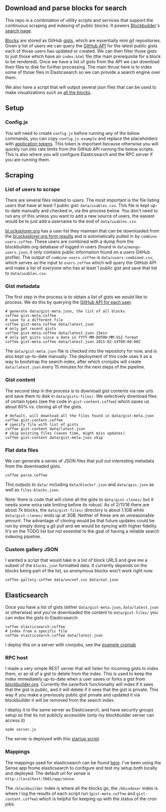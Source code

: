 ## Download and parse blocks for search
This repo is a combination of utility scripts and services that support the continuous scraping and indexing
of public blocks. It powers [Blockbuilder](http://blockbuilder.org)'s [search page](http://blockbuilder.org/search).

[Blocks](https://bl.ocks.org) are stored as GitHub [gists](https://gist.github.com), which are essentially mini git repositories.
Given a list of users we can query the [GitHub API](https://developer.github.com/v3/gists/) for the latest public gists each of those users has updated or created.
We can then filter those gists to just those which have an `index.html` file (the main prerequisite for a block to be rendered). Once we have a list of gists
from the API we can download their files to disk for further processing. The main thrust here is to index some of those files in Elasticsearch so we can provide
a search engine over them.

We also have a script that will output several json files that can be used to make visualizations such as [all the blocks](http://bl.ocks.org/enjalot/1d679f0322174b65d032).

##  Setup

### Config.js
You will need to create `config.js` before running any of the below commands, you can copy `config.js.example` and replace the placeholders with [application tokens](https://github.com/settings/applications/new). This token is important because otherwise you will quickly run into rate limits from the GitHub API running the below scripts.
This is also where you will configure Elasticsearch and the RPC server if you are running them.

## Scraping

### List of users to scrape

There are several files related to users. The most important is the file listing users that have at least 1 public gist: `data/usables.csv`.
This file is kept up-to-date manually and checked in, via the process below. You don't need to run any of this unless you want to add a new source of users, the easiest would be to just add a username to the end of `data/usables.csv`.

[bl.ocksplorer.org](http://bl.ocksplorer.org) has a user list they maintain that can be downloaded from the [bl.ocksplorer.org form results](https://docs.google.com/spreadsheet/pub?key=0Al5UYaVoRpW3dE12bzRTVEp2RlJDQXdUYUFmODNiTHc&single=true&gid=0&output=csv) and is automatically pulled in by `combine-users.coffee`.
These users are combined with a dump from the blockbuilder.org database of logged in users (found in `data/mongo-users.json`, it only contains public information found on a users GitHub profile).
The output of `combine-users.coffee` is `data/users-combined.csv`, which serves as the input to `users.coffee` which will query the GitHub API and make a list of everyone who has at least 1 public gist and save that list to `data/usables.csv`.

### Gist metadata

The first step in the process is to obtain a list of gists we would like to process. We do this by querying the [GitHub API for each user](https://developer.github.com/v3/gists/#list-a-users-gists).

```
# generate data/gist-meta.json, the list of all blocks
coffee gist-meta.coffee
# save to a different file
coffee gist-meta.coffee data/latest.json
# only get recent gists
coffee gist-meta.coffee data/latest.json 15min
# only get gists since a date in YYYY-MM-DDTHH:MM:SSZ format
coffee gist-meta.coffee data/latest.json 2015-02-14T00:00:00Z
```

The `data/gist-meta.json` file is checked into the repository for now, and is also kept up-to-date manually. The deployment of this code uses it as a way to bootstrap the search index, after which cronjobs will create `data/latest.json` every 15 minutes for the next steps of the pipeline.


### Gist content
The second step in the process is to download gist contents via raw urls and save them to disk in `data/gists-files/`. We selectively download files of certain types (see the code in `gist-content.coffee`) which saves us about 60% vs. cloning all of the gists.
```
# default, will download all the files found in data/gist-meta.json
coffee gist-content.coffee
# specify file with list of gists
coffee gist-content data/latest.json
# skip existing files (saves time, might miss updates)
coffee gist-content data/gist-meta.json skip
```

### Flat data files
We can generate a series of JSON files that pull out interesting metadata from the downloaded gists.
```
coffee parse.coffee
```
This outputs to `data/` including `data/blocks*.json` and `data/apis.json` as well as `files-blocks.json`.

Note: there is code that will clone all the gists to `data/gist-clones/` but it needs some extra rate limiting before its robust.
As of 2/11/16 there are about 7k blocks, the `data/gist-files/` directory is about 1.1GB while `data/gist-clones/` ends up at 3GB.
Neither of these are an unreasonable amount. The advantage of cloning would be that future updates could be run by simply doing a git pull
and we would be syncing with higher fidelity. It's on the TODO list but not essential to the goal of having a reliable search indexing pipeline.

### Custom gallery JSON

I wanted a script that would take in a list of block URLS and give me a subset of the `blocks.json` formatted data. It currently depends on the blocks being part of the list, so anonymous blocks won't work right now.

```
coffee gallery.coffee data/unconf.csv data/out.json
```

## Elasticsearch

Once you have a list of gists (either `data/gist-meta.json`, `data/latest.json` or otherwise) and you've downloaded the content to `data/gist-files/` you can index the gists to Elasticsearch:
```
coffee elasticsearch.coffee
# index from a specific file
coffee elasticsearch.coffee data/latest.json
```

I deploy this on a server with cronjobs, see the [example crontab](https://github.com/enjalot/blockbuilder-search-index/blob/master/deploy/crontab)

### RPC host

I made a very simple REST server that will listen for incoming gists to index them, or an id of a gist to delete from the index.
This is used to keep the index immediately up-to-date when a user saves or forks a gist from [blockbuilder.org](http://blockbuilder.org).
Currently the save/fork functionality will index if it sees that the gist is public, and it will delete if it sees that the gist is private. This way if you make a previously public gist private
and updated it via blockbuilder it will be removed from the search index.

I deploy it to the same server as Elasticsearch, and have security groups setup so that its not publicly accessible (only my blockbuilder server can access it)
```
node server.js
```
The server is deployed with this [startup script](https://github.com/enjalot/blockbuilder-search-index/blob/master/deploy/blockbuilder-search-index.conf)


### Mappings
The mappings used for elasticsearch can be found [here](https://gist.github.com/enjalot/a8fb0e18c960a37d1d18). I've been using the Sense app frome elasticsearch to configure and test my setup both locally and deployed. The default url for sense is `http://localhost:5601/app/sense`.

The `/blockbuilder` index is where all the blocks go, the `/bbindexer` index is where I log the results of each script run (`gist-meta.coffee` and `gist-content.coffee`) which is helpful
for keeping up with the status of the cron jobs.
